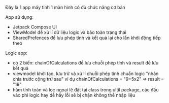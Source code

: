 Đây là 1 app máy tính 1 màn hình có đủ chức năng cơ bản

App sử dụng: 
 - Jetpack Compose UI
 - ViewModel để xử lí dữ liệu logic và bảo toàn trạng thái
 - SharedPrefences để lưu phép tính và kết quả lại cho lần khởi động tiếp theo 

Logic app: 
 - có 2 biến: chainOfCalculations để lưu chuỗi phép tính và result để lưu kết quả
 - viewmodel khởi tạo, lưu trữ và xử lí chuỗi phép tính chuẩn logic "nhân chia trước cộng trừ sau" ví dụ chainOfCalculations = "9+5x2" => result = "19"
 - hàm tính toán và lọc ngoại lệ đặt tại class trong ultil package, các đầu vào phi logic hay dễ hây lỗi sẽ bị chặn không thể nhập liệu

